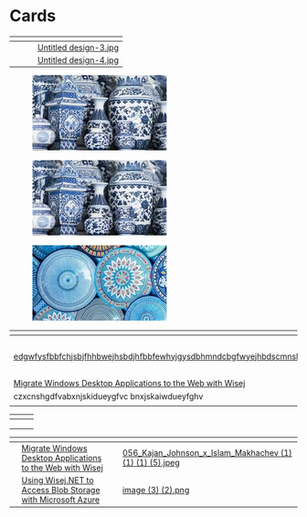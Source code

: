 # Cards

<table data-view="cards"><thead><tr><th></th><th></th><th></th><th data-hidden data-card-cover data-type="files"></th></tr></thead><tbody><tr><td></td><td></td><td></td><td><a href="../.gitbook/assets/Untitled design-3.jpg">Untitled design-3.jpg</a></td></tr><tr><td></td><td></td><td></td><td><a href="../.gitbook/assets/Untitled design-4.jpg">Untitled design-4.jpg</a></td></tr></tbody></table>

<div>

<figure><img src="../.gitbook/assets/Untitled design-4.jpg" alt=""><figcaption></figcaption></figure>

 

<figure><img src="../.gitbook/assets/Untitled design-4.jpg" alt=""><figcaption></figcaption></figure>

 

<figure><img src="../.gitbook/assets/Untitled design-3.jpg" alt=""><figcaption></figcaption></figure>

</div>

<table data-view="cards"><thead><tr><th></th><th></th><th></th><th data-hidden data-card-target data-type="content-ref"></th><th data-hidden data-card-cover data-type="files"></th></tr></thead><tbody><tr><td><p></p><p><a href="https://www.thisiscolossal.com/">edgwfysfbbfchjsbjfhhbwejhsbdjhfbbfewhyjgysdbhmndcbgfwyejhbdscmnshjb</a></p></td><td></td><td></td><td><a href="../copy-and-paste-bloc.md">copy-and-paste-bloc.md</a></td><td><a href="../.gitbook/assets/056_Kajan_Johnson_x_Islam_Makhachev (1) (1) (1) (1).jpeg">056_Kajan_Johnson_x_Islam_Makhachev (1) (1) (1) (1).jpeg</a></td></tr><tr><td><a href="https://www.thisiscolossal.com/">Migrate Windows Desktop Applications to the Web with Wisej</a></td><td></td><td></td><td></td><td><a href="../.gitbook/assets/image (3) (2).png">image (3) (2).png</a></td></tr><tr><td>czxcnshgdfvabxnjskidueygfvc bnxjskaiwdueyfghv</td><td></td><td></td><td></td><td></td></tr><tr><td></td><td></td><td></td><td></td><td></td></tr></tbody></table>

<table data-view="cards"><thead><tr><th></th><th></th><th></th></tr></thead><tbody><tr><td></td><td></td><td></td></tr><tr><td></td><td></td><td></td></tr><tr><td></td><td></td><td></td></tr></tbody></table>

<table data-card-size="large" data-view="cards"><thead><tr><th></th><th></th><th></th><th data-hidden data-card-cover data-type="files"></th></tr></thead><tbody><tr><td></td><td><a href="https://www.thisiscolossal.com/">Migrate Windows Desktop Applications to the Web with Wisej</a></td><td></td><td><a href="../.gitbook/assets/056_Kajan_Johnson_x_Islam_Makhachev (1) (1) (1) (5).jpeg">056_Kajan_Johnson_x_Islam_Makhachev (1) (1) (1) (5).jpeg</a></td></tr><tr><td></td><td><a href="https://www.thisiscolossal.com/">Using Wisej.NET to Access Blob Storage with Microsoft Azure</a></td><td></td><td><a href="../.gitbook/assets/image (3) (2).png">image (3) (2).png</a></td></tr></tbody></table>
